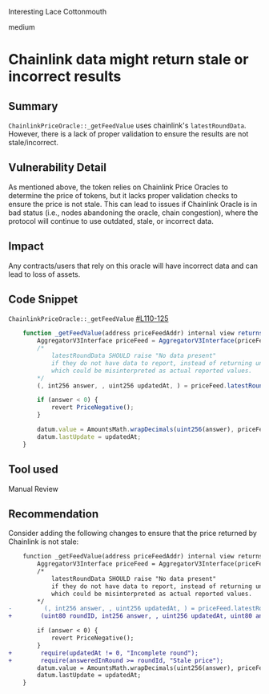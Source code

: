 Interesting Lace Cottonmouth

medium

# Chainlink data might return stale or incorrect results

## Summary
`ChainlinkPriceOracle::_getFeedValue` uses chainlink's `latestRoundData`. However, there is a lack of proper validation to ensure the results are not stale/incorrect.

## Vulnerability Detail
As mentioned above, the token relies on Chainlink Price Oracles to determine the price of tokens, but it lacks proper validation checks to ensure the price is not stale. This can lead to issues if Chainlink Oracle is in bad status (i.e., nodes abandoning the oracle, chain congestion), where the protocol will continue to use outdated, stale, or incorrect data.

## Impact
Any contracts/users that rely on this oracle will have incorrect data and can lead to loss of assets.

## Code Snippet
`ChainlinkPriceOracle::_getFeedValue` [#L110-125](https://github.com/sherlock-audit/2024-02-smilee-finance/blob/main/smilee-v2-contracts/src/providers/chainlink/ChainlinkPriceOracle.sol#L110-L125)
```javascript
    function _getFeedValue(address priceFeedAddr) internal view returns (OracleValue memory datum) {
        AggregatorV3Interface priceFeed = AggregatorV3Interface(priceFeedAddr);
        /*
            latestRoundData SHOULD raise "No data present"
            if they do not have data to report, instead of returning unset values
            which could be misinterpreted as actual reported values.
        */
        (, int256 answer, , uint256 updatedAt, ) = priceFeed.latestRoundData();

        if (answer < 0) {
            revert PriceNegative();
        }

        datum.value = AmountsMath.wrapDecimals(uint256(answer), priceFeed.decimals());
        datum.lastUpdate = updatedAt;
    }
```

## Tool used
Manual Review

## Recommendation
Consider adding the following changes to ensure that the price returned by Chainlink is not stale:
```diff
    function _getFeedValue(address priceFeedAddr) internal view returns (OracleValue memory datum) {
        AggregatorV3Interface priceFeed = AggregatorV3Interface(priceFeedAddr);
        /*
            latestRoundData SHOULD raise "No data present"
            if they do not have data to report, instead of returning unset values
            which could be misinterpreted as actual reported values.
        */
-         (, int256 answer, , uint256 updatedAt, ) = priceFeed.latestRoundData();
+        (uint80 roundID, int256 answer, , uint256 updatedAt, uint80 answeredInRound) = priceFeed.latestRoundData();

        if (answer < 0) {
            revert PriceNegative();
        }
+        require(updatedAt != 0, "Incomplete round");
+        require(answeredInRound >= roundId, "Stale price");
        datum.value = AmountsMath.wrapDecimals(uint256(answer), priceFeed.decimals());
        datum.lastUpdate = updatedAt;
    }
```
